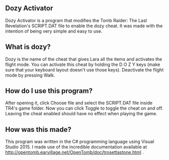 ## Dozy Activator

Dozy Activator is a program that modifies the Tomb Raider: The Last Revelation's SCRIPT.DAT file to enable the dozy cheat. It was made with the intention of being very simple and easy to use.

## What is dozy?

Dozy is the name of the cheat that gives Lara all the items and activates the flight mode. You can activate this cheat by holding the D O Z Y keys (make sure that your keyboard layout doesn't use those keys). Deactivate the flight mode by pressing Walk. 

## How do I use this program?

After opening it, click Choose file and select the SCRIPT.DAT file inside TR4's game folder. Now you can click Toggle to toggle the cheat on and off. Leaving the cheat enabled should have no effect when playing the game.

## How was this made?

This program was written in the C# programming language using Visual Studio 2015. I made use of the incredible documentation available at http://opentomb.earvillage.net/OpenTomb/doc/trosettastone.html .
